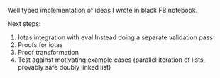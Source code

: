 Well typed implementation of ideas I wrote in black FB notebook.

Next steps:
1. Iotas integration with eval
    Instead doing a separate validation pass
2. Proofs for iotas
3. Proof transformation
4. Test against motivating example cases (parallel iteration of lists, provably safe doubly linked list)